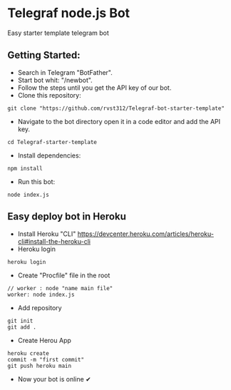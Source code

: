 # Telegraf node.js Bot
Easy starter template telegram bot  
## Getting Started:
- Search in Telegram "BotFather".
- Start bot whit: "/newbot".
- Follow the steps until you get the API key of our bot.
- Clone this repository:
```
git clone "https://github.com/rvst312/Telegraf-bot-starter-template"
```
- Navigate to the bot directory open it in a code editor and add the API key. 
```
cd Telegraf-starter-template
```
- Install dependencies:
```
npm install
``` 
- Run this bot:
```
node index.js
```
## Easy deploy bot in Heroku
- Install Heroku "CLI" https://devcenter.heroku.com/articles/heroku-cli#install-the-heroku-cli
- Heroku login
```
heroku login
```
- Create "Procfile" file in the root
```
// worker : node "name main file"
worker: node index.js
```
- Add repository
```
git init
git add .
```
- Create Herou App
```
heroku create
commit -m "first commit"
git push heroku main 
```
- Now your bot is online ✔
